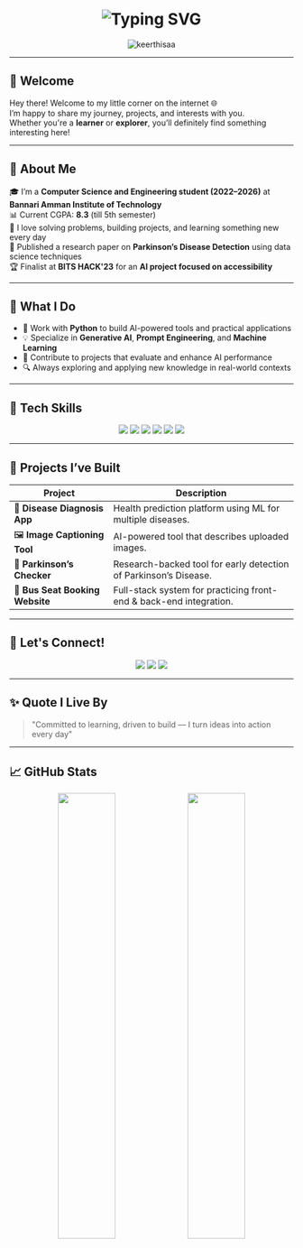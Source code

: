 <h1 align="center">
  <img src="https://readme-typing-svg.herokuapp.com?font=Fira+Code&weight=500&size=24&pause=1000&color=F75DEB&center=true&vCenter=true&width=435&lines=Hi+%F0%9F%91%8B%2C+I'm+KEERTHISAA+S.;AI+%7C+Data+Science+Enthusiast;Prompt+Engineer+%7C+ML+Explorer;Always+learning+something+new!" alt="Typing SVG" />
</h1>

<p align="center">
  <img src="https://komarev.com/ghpvc/?username=keerthisaa&label=Profile%20Views&color=fc036b&style=flat-square" alt="keerthisaa" />
</p>

---

## 👋 Welcome

Hey there! Welcome to my little corner on the internet 🌐  
I’m happy to share my journey, projects, and interests with you.  
Whether you're a **learner** or **explorer**, you’ll definitely find something interesting here!  

---

## 📖 About Me

🎓 I’m a **Computer Science and Engineering student (2022–2026)** at **Bannari Amman Institute of Technology**  
📊 Current CGPA: **8.3** (till 5th semester)  
🧠 I love solving problems, building projects, and learning something new every day  
🧪 Published a research paper on **Parkinson’s Disease Detection** using data science techniques  
🏆 Finalist at **BITS HACK'23** for an **AI project focused on accessibility**

---

## 💼 What I Do

- 🐍 Work with **Python** to build AI-powered tools and practical applications  
- 💡 Specialize in **Generative AI**, **Prompt Engineering**, and **Machine Learning**  
- 🧪 Contribute to projects that evaluate and enhance AI performance  
- 🔍 Always exploring and applying new knowledge in real-world contexts

---

## 🧠 Tech Skills

<p align="center">
  <img src="https://img.shields.io/badge/Python-3670A0?style=for-the-badge&logo=python&logoColor=yellow"/>
  <img src="https://img.shields.io/badge/SQL-336791?style=for-the-badge&logo=postgresql&logoColor=white"/>
  <img src="https://img.shields.io/badge/Prompt%20Engineering-ff69b4?style=for-the-badge"/>
  <img src="https://img.shields.io/badge/Generative%20AI-ef476f?style=for-the-badge&logoColor=white"/>
  <img src="https://img.shields.io/badge/Machine%20Learning-118ab2?style=for-the-badge&logo=scikit-learn&logoColor=white"/>
  <img src="https://img.shields.io/badge/Evaluating%20AI-073b4c?style=for-the-badge"/>
</p>

---

## 🚀 Projects I’ve Built

| Project | Description |
|--------|-------------|
| 🧬 **Disease Diagnosis App** | Health prediction platform using ML for multiple diseases. |
| 🖼️ **Image Captioning Tool** | AI-powered tool that describes uploaded images. |
| 🧠 **Parkinson’s Checker** | Research-backed tool for early detection of Parkinson’s Disease. |
| 🚌 **Bus Seat Booking Website** | Full-stack system for practicing front-end & back-end integration. |

---

## 🔗 Let's Connect!

<p align="center">
  <a href="mailto:keerthisaaofficial@gmail.com"><img src="https://img.shields.io/badge/Gmail-D14836?style=for-the-badge&logo=gmail&logoColor=white"/></a>
  <a href="https://linkedin.com/in/keerthisaa"><img src="https://img.shields.io/badge/LinkedIn-blue?style=for-the-badge&logo=linkedin&logoColor=white"/></a>
  <a href="https://github.com/keerthisaa"><img src="https://img.shields.io/badge/GitHub-black?style=for-the-badge&logo=github&logoColor=white"/></a>
</p>

---

## ✨ Quote I Live By

> "Committed to learning, driven to build — I turn ideas into action every day"

---

## 📈 GitHub Stats

<p align="center">
  <img src="https://github-readme-stats.vercel.app/api?username=keerthisaa&show_icons=true&theme=tokyonight" width="45%" />
  <img src="https://github-readme-streak-stats.herokuapp.com?user=keerthisaa&theme=tokyonight" width="45%" />
</p>
